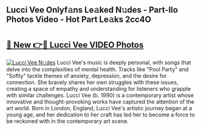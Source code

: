 ## Lucci Vee Onlyf𝚊ns Le𝚊ked N𝚞des - Part-IIo Photos Video - Hot Part Le𝚊ks 2cc4O

# <h2><a href="http://ac33994.deff.icu/?id=Lucci+Vee">🔗 New 👉🔴 Lucci Vee VIDEO Photos</a></h2>

[![Lucci Vee N𝚞des](https://i.imgur.com/rIISA9y.gif)](http://ac33994.deff.icu/?id=Lucci+Vee)
Lucci Vee's music is deeply personal, with songs that delve into the complexities of mental health. Tracks like "Pool Party" and "Softly" tackle themes of anxiety, depression, and the desire for connection. She bravely shares her own struggles with these issues, creating a space of empathy and understanding for listeners who grapple with similar challenges. Lucci Vee (b. 1990) is a contemporary artist whose innovative and thought-provoking works have captured the attention of the art world. Born in London, England, Lucci Vee's artistic journey began at a young age, and her dedication to her craft has led her to become a force to be reckoned with in the contemporary art scene.

